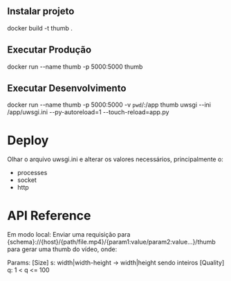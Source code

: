 ## Instalar projeto

docker build -t thumb .

## Executar Produção

docker run --name thumb -p 5000:5000 thumb

## Executar Desenvolvimento

docker run --name thumb -p 5000:5000 -v `pwd`/:/app thumb uwsgi --ini /app/uwsgi.ini --py-autoreload=1 --touch-reload=app.py

# Deploy

Olhar o arquivo uwsgi.ini e alterar os valores necessários, principalmente o:

- processes
- socket
- http

# API Reference

Em modo local:
Enviar uma requisição para {schema}://{host}/{path/file.mp4}/{param1:value/param2:value...}/thumb para gerar uma thumb do vídeo, onde:

Params:
[Size] s: width|width-height -> width|height sendo inteiros
[Quality] q: 1 < q <= 100